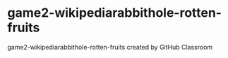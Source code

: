 # game2-wikipediarabbithole-rotten-fruits
game2-wikipediarabbithole-rotten-fruits created by GitHub Classroom
